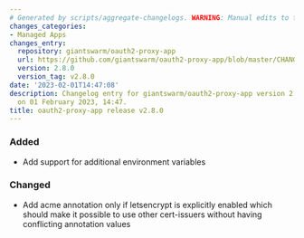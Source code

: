 ```yaml
---
# Generated by scripts/aggregate-changelogs. WARNING: Manual edits to this files will be overwritten.
changes_categories:
- Managed Apps
changes_entry:
  repository: giantswarm/oauth2-proxy-app
  url: https://github.com/giantswarm/oauth2-proxy-app/blob/master/CHANGELOG.md#280---2023-02-01
  version: 2.8.0
  version_tag: v2.8.0
date: '2023-02-01T14:47:08'
description: Changelog entry for giantswarm/oauth2-proxy-app version 2.8.0, published
  on 01 February 2023, 14:47.
title: oauth2-proxy-app release v2.8.0
---
```


### Added
- Add support for additional environment variables
### Changed
- Add acme annotation only if letsencrypt is explicitly enabled which should make it possible to use other cert-issuers without having conflicting annotation values
